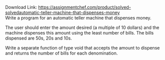 Download Link: https://assignmentchef.com/product/solved-solvedautomatic-teller-machine-that-dispenses-money
<br>
Write a program for an automatic teller machine that dispenses money.

The user should enter the amount desired (a multiple of 10 dollars) and the machine dispenses this amount using the least number of bills. The bills dispensed are 50s, 20s and 10s.

Write a separate function of type void that accepts the amount to dispense and returns the number of bills for each denomination.